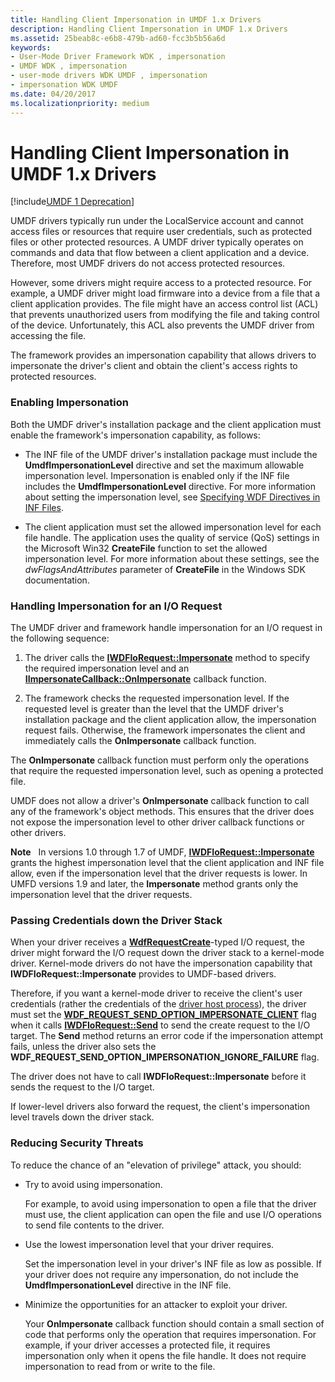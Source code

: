 ```yaml
---
title: Handling Client Impersonation in UMDF 1.x Drivers
description: Handling Client Impersonation in UMDF 1.x Drivers
ms.assetid: 25beab8c-e6b8-479b-ad60-fcc3b5b56a6d
keywords:
- User-Mode Driver Framework WDK , impersonation
- UMDF WDK , impersonation
- user-mode drivers WDK UMDF , impersonation
- impersonation WDK UMDF
ms.date: 04/20/2017
ms.localizationpriority: medium
---
```


# Handling Client Impersonation in UMDF 1.x Drivers


[!include[UMDF 1 Deprecation](../umdf-1-deprecation.md)]

UMDF drivers typically run under the LocalService account and cannot access files or resources that require user credentials, such as protected files or other protected resources. A UMDF driver typically operates on commands and data that flow between a client application and a device. Therefore, most UMDF drivers do not access protected resources.

However, some drivers might require access to a protected resource. For example, a UMDF driver might load firmware into a device from a file that a client application provides. The file might have an access control list (ACL) that prevents unauthorized users from modifying the file and taking control of the device. Unfortunately, this ACL also prevents the UMDF driver from accessing the file.

The framework provides an impersonation capability that allows drivers to impersonate the driver's client and obtain the client's access rights to protected resources.

### Enabling Impersonation

Both the UMDF driver's installation package and the client application must enable the framework's impersonation capability, as follows:

-   The INF file of the UMDF driver's installation package must include the **UmdfImpersonationLevel** directive and set the maximum allowable impersonation level. Impersonation is enabled only if the INF file includes the **UmdfImpersonationLevel** directive. For more information about setting the impersonation level, see [Specifying WDF Directives in INF Files](specifying-wdf-directives-in-inf-files.md).

-   The client application must set the allowed impersonation level for each file handle. The application uses the quality of service (QoS) settings in the Microsoft Win32 **CreateFile** function to set the allowed impersonation level. For more information about these settings, see the *dwFlagsAndAttributes* parameter of **CreateFile** in the Windows SDK documentation.

### Handling Impersonation for an I/O Request

The UMDF driver and framework handle impersonation for an I/O request in the following sequence:

1.  The driver calls the [**IWDFIoRequest::Impersonate**](https://docs.microsoft.com/windows-hardware/drivers/ddi/content/wudfddi/nf-wudfddi-iwdfiorequest-impersonate) method to specify the required impersonation level and an [**IImpersonateCallback::OnImpersonate**](https://docs.microsoft.com/windows-hardware/drivers/ddi/content/wudfddi/nf-wudfddi-iimpersonatecallback-onimpersonate) callback function.

2.  The framework checks the requested impersonation level. If the requested level is greater than the level that the UMDF driver's installation package and the client application allow, the impersonation request fails. Otherwise, the framework impersonates the client and immediately calls the **OnImpersonate** callback function.

The **OnImpersonate** callback function must perform only the operations that require the requested impersonation level, such as opening a protected file.

UMDF does not allow a driver's **OnImpersonate** callback function to call any of the framework's object methods. This ensures that the driver does not expose the impersonation level to other driver callback functions or other drivers.

**Note**   In versions 1.0 through 1.7 of UMDF, [**IWDFIoRequest::Impersonate**](https://docs.microsoft.com/windows-hardware/drivers/ddi/content/wudfddi/nf-wudfddi-iwdfiorequest-impersonate) grants the highest impersonation level that the client application and INF file allow, even if the impersonation level that the driver requests is lower. In UMFD versions 1.9 and later, the **Impersonate** method grants only the impersonation level that the driver requests.

 

### Passing Credentials down the Driver Stack

When your driver receives a [**WdfRequestCreate**](https://docs.microsoft.com/windows-hardware/drivers/ddi/content/wudfddi_types/ne-wudfddi_types-_wdf_request_type)-typed I/O request, the driver might forward the I/O request down the driver stack to a kernel-mode driver. Kernel-mode drivers do not have the impersonation capability that **IWDFIoRequest::Impersonate** provides to UMDF-based drivers.

Therefore, if you want a kernel-mode driver to receive the client's user credentials (rather the credentials of the [driver host process](umdf-driver-host-process.md)), the driver must set the [**WDF\_REQUEST\_SEND\_OPTION\_IMPERSONATE\_CLIENT**](https://docs.microsoft.com/windows-hardware/drivers/ddi/content/wudfddi_types/ne-wudfddi_types-_wdf_request_send_options_flags) flag when it calls [**IWDFIoRequest::Send**](https://docs.microsoft.com/windows-hardware/drivers/ddi/content/wudfddi/nf-wudfddi-iwdfiorequest-send) to send the create request to the I/O target. The **Send** method returns an error code if the impersonation attempt fails, unless the driver also sets the **WDF\_REQUEST\_SEND\_OPTION\_IMPERSONATION\_IGNORE\_FAILURE** flag.

The driver does not have to call **IWDFIoRequest::Impersonate** before it sends the request to the I/O target.

If lower-level drivers also forward the request, the client's impersonation level travels down the driver stack.

### Reducing Security Threats

To reduce the chance of an "elevation of privilege" attack, you should:

-   Try to avoid using impersonation.

    For example, to avoid using impersonation to open a file that the driver must use, the client application can open the file and use I/O operations to send file contents to the driver.

-   Use the lowest impersonation level that your driver requires.

    Set the impersonation level in your driver's INF file as low as possible. If your driver does not require any impersonation, do not include the **UmdfImpersonationLevel** directive in the INF file.

-   Minimize the opportunities for an attacker to exploit your driver.

    Your **OnImpersonate** callback function should contain a small section of code that performs only the operation that requires impersonation. For example, if your driver accesses a protected file, it requires impersonation only when it opens the file handle. It does not require impersonation to read from or write to the file.

 

 





